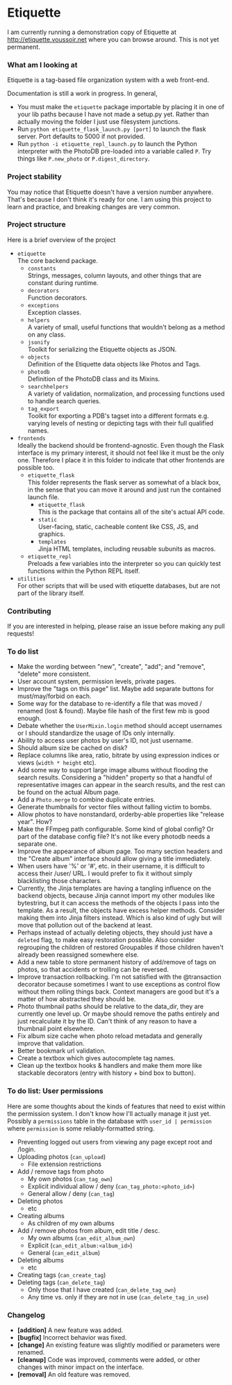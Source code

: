 Etiquette
=========

I am currently running a demonstration copy of Etiquette at http://etiquette.voussoir.net where you can browse around. This is not yet permanent.

### What am I looking at

Etiquette is a tag-based file organization system with a web front-end.

Documentation is still a work in progress. In general,

- You must make the `etiquette` package importable by placing it in one of your lib paths because I have not made a setup.py yet. Rather than actually moving the folder I just use filesystem junctions.
- Run `python etiquette_flask_launch.py [port]` to launch the flask server. Port defaults to 5000 if not provided.
- Run `python -i etiquette_repl_launch.py` to launch the Python interpreter with the PhotoDB pre-loaded into a variable called `P`. Try things like `P.new_photo` or `P.digest_directory`.

### Project stability

You may notice that Etiquette doesn't have a version number anywhere. That's because I don't think it's ready for one. I am using this project to learn and practice, and breaking changes are very common.

### Project structure

Here is a brief overview of the project 

- `etiquette`  
    The core backend package.
    - `constants`  
        Strings, messages, column layouts, and other things that are constant during runtime.
    - `decorators`  
        Function decorators.
    - `exceptions`  
        Exception classes.
    - `helpers`  
        A variety of small, useful functions that wouldn't belong as a method on any class.
    - `jsonify`  
        Toolkit for serializing the Etiquette objects as JSON.
    - `objects`  
        Definition of the Etiquette data objects like Photos and Tags.
    - `photodb`  
        Definition of the PhotoDB class and its Mixins.
    - `searchhelpers`  
        A variety of validation, normalization, and processing functions used to handle search queries.
    - `tag_export`  
        Toolkit for exporting a PDB's tagset into a different formats e.g. varying levels of nesting or depicting tags with their full qualified names.
- `frontends`  
    Ideally the backend should be frontend-agnostic. Even though the Flask interface is my primary interest, it should not feel like it must be the only one. Therefore I place it in this folder to indicate that other frontends are possible too.
    - `etiquette_flask`  
    This folder represents the flask server as somewhat of a black box, in the sense that you can move it around and just run the contained launch file.
        - `etiquette_flask`  
            This is the package that contains all of the site's actual API code.
        - `static`  
            User-facing, static, cacheable content like CSS, JS, and graphics.
        - `templates`  
            Jinja HTML templates, including reusable subunits as macros.
    - `etiquette_repl`  
        Preloads a few variables into the interpreter so you can quickly test functions within the Python REPL itself.
- `utilities`  
    For other scripts that will be used with etiquette databases, but are not part of the library itself.

### Contributing

If you are interested in helping, please raise an issue before making any pull requests!

### To do list
- Make the wording between "new", "create", "add"; and "remove", "delete" more consistent.
- User account system, permission levels, private pages.
- Improve the "tags on this page" list. Maybe add separate buttons for must/may/forbid on each.
- Some way for the database to re-identify a file that was moved / renamed (lost & found). Maybe file hash of the first few mb is good enough.
- Debate whether the `UserMixin.login` method should accept usernames or I should standardize the usage of IDs only internally.
- Ability to access user photos by user's ID, not just username.
- Should album size be cached on disk?
- Replace columns like area, ratio, bitrate by using expression indices or views (`width * height` etc).
- Add some way to support large image albums without flooding the search results. Considering a "hidden" property so that a handful of representative images can appear in the search results, and the rest can be found on the actual Album page.
- Add a `Photo.merge` to combine duplicate entries.
- Generate thumbnails for vector files without falling victim to bombs.
- Allow photos to have nonstandard, orderby-able properties like "release year". How?
- Make the FFmpeg path configurable. Some kind of global config? Or part of the database config file? It's not like every photodb needs a separate one.
- Improve the appearance of album page. Too many section headers and the "Create album" interface should allow giving a title immediately.
- When users have '%' or '#', etc. in their username, it is difficult to access their /user/ URL. I would prefer to fix it without simply blacklisting those characters.
- Currently, the Jinja templates are having a tangling influence on the backend objects, because Jinja cannot import my other modules like bytestring, but it can access the methods of the objects I pass into the template. As a result, the objects have excess helper methods. Consider making them into Jinja filters instead. Which is also kind of ugly but will move that pollution out of the backend at least.
- Perhaps instead of actually deleting objects, they should just have a `deleted` flag, to make easy restoration possible. Also consider regrouping the children of restored Groupables if those children haven't already been reassigned somewhere else.
- Add a new table to store permanent history of add/remove of tags on photos, so that accidents or trolling can be reversed.
- Improve transaction rollbacking. I'm not satisfied with the @transaction decorator because sometimes I want to use exceptions as control flow without them rolling things back. Context managers are good but it's a matter of how abstracted they should be.
- Photo thumbnail paths should be relative to the data_dir, they are currently one level up. Or maybe should remove the paths entirely and just recalculate it by the ID. Can't think of any reason to have a thumbnail point elsewhere.
- Fix album size cache when photo reload metadata and generally improve that validation.
- Better bookmark url validation.
- Create a textbox which gives autocomplete tag names.
- Clean up the textbox hooks & handlers and make them more like stackable decorators (entry with history + bind box to button).

### To do list: User permissions
Here are some thoughts about the kinds of features that need to exist within the permission system. I don't know how I'll actually manage it just yet. Possibly a `permissions` table in the database with `user_id | permission` where `permission` is some reliably-formatted string.

- Preventing logged out users from viewing any page except root and /login.
- Uploading photos (`can_upload`)
    - File extension restrictions
- Add / remove tags from photo
    - My own photos (`can_tag_own`)
    - Explicit individual allow / deny (`can_tag_photo:<photo_id>`)
    - General allow / deny (`can_tag`)
- Deleting photos
    - etc
- Creating albums
    - As children of my own albums
- Add / remove photos from album, edit title / desc.
    - My own albums (`can_edit_album_own`)
    - Explicit (`can_edit_album:<album_id>`)
    - General (`can_edit_album`)
- Deleting albums
    - etc
- Creating tags (`can_create_tag`)
- Deleting tags (`can_delete_tag`)
    - Only those that I have created (`can_delete_tag_own`)
    - Any time vs. only if they are not in use (`can_delete_tag_in_use`)

### Changelog

- **[addition]** A new feature was added.
- **[bugfix]** Incorrect behavior was fixed.
- **[change]** An existing feature was slightly modified or parameters were renamed.
- **[cleanup]** Code was improved, comments were added, or other changes with minor impact on the interface.
- **[removal]** An old feature was removed.

&nbsp;
